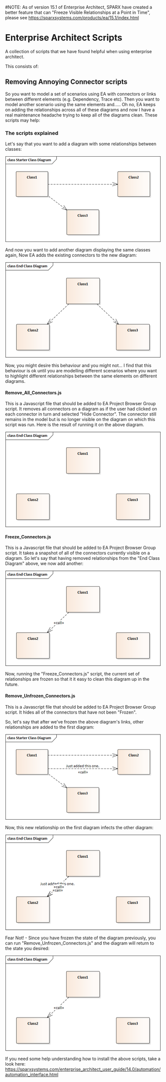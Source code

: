 #NOTE:
As of version 15.1 of Enterprise Architect, SPARX have created a better feature that can "Freeze Visible Relationships at a Point in Time", please see https://sparxsystems.com/products/ea/15.1/index.html

# Enterprise Architect Scripts
A collection of scripts that we have found helpful when using enterprise architect.

This consists of:

## Removing Annoying Connector scripts

So you want to model a set of scenarios using EA with connectors or links between different elements (e.g. Dependency, Trace etc). Then you want to model another scenario using the same elements and..... Oh no, EA keeps on adding the relationships across all of these diagrams and now I have a real maintenance headache trying to keep all of the diagrams clean. These scripts may help: 

### The scripts explained

Let's say that you want to add a diagram with some relationships between classes:

![Diagram showing links between classes](README_files/the_problem_1.png)

And now you want to add another diagram displaying the same classes again, Now EA adds the existing connectors to the new diagram:

![Diagram showing unwanted relationships](README_files/the_problem_2.png)

Now, you might desire this behaviour and you might not... I find that this behaviour is ok until you are modelling different scenarios where you want to highlight different relationships between the same elements on different diagrams.

#### Remove_All_Connectors.js

This is a Javascript file that should be added to EA Project Browser Group script. It removes all connectors on a diagram as if the user had clicked on each connector in turn and selected "Hide Connector". The connector still remains in the model but is no longer visible on the diagram on which this script was run. Here is the result of running it on the above diagram.

![Diagram showing classes with no relationships](README_files/no_relationships.png)

#### Freeze_Connectors.js

This is a Javascript file that should be added to EA Project Browser Group script. It takes a snapshot of all of the connectors currently visible on a diagram. So let's say that having removed relationships from the "End Class Diagram" above, we now add another:

![Diagram showing a class diagram with another relationship](README_files/added_relationship.png)

Now, running the "Freeze_Connectors.js" script, the current set of relationships are frozen so that it it easy to clean this diagram up in the future. 


#### Remove_Unfrozen_Connectors.js

This is a Javascript file that should be added to EA Project Browser Group script. It hides all of the connectors that have not been "Frozen".

So, let's say that after we've frozen the above diagram's links, other relationships are added to the first diagram:

![Diagram showing a class diagram including another link](README_files/added_another_relationship.png)

Now, this new relationship on the first diagram infects the other diagram:

![Diagram infected by the additional relationship](README_files/infected_diagram.png)

Fear Not! - Since you have frozen the state of the diagram previously, you can run "Remove_Unfrozen_Connectors.js" and the diagram will return to the state you desired:

![Diagram showing a class diagram with another relationship](README_files/added_relationship.png)

If you need some help understanding how to install the above scripts, take a look here: https://sparxsystems.com/enterprise_architect_user_guide/14.0/automation/automation_interface.html
